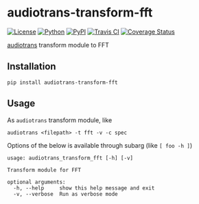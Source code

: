 # audiotrans-transform-fft

[![License](https://img.shields.io/pypi/l/audiotrans-transform-fft.svg?style=flat-square)](https://github.com/keik/audiotrans-transform-fft/blob/master/LICENSE)
[![Python](https://img.shields.io/pypi/pyversions/audiotrans-transform-fft.svg?style=flat-square)](https://pypi.python.org/pypi/audiotrans-transform-fft)
[![PyPI](https://img.shields.io/pypi/v/audiotrans-transform-fft.svg?style=flat-square)](https://pypi.python.org/pypi/audiotrans-transform-fft)
[![Travis CI](https://img.shields.io/travis/keik/audiotrans-transform-fft.svg?style=flat-square)](https://travis-ci.org/keik/audiotrans-transform-fft)
[![Coverage Status](https://img.shields.io/coveralls/keik/audiotrans-transform-fft.svg?style=flat-square)](https://coveralls.io/github/keik/audiotrans-transform-fft)

[audiotrans](https://github.com/keik/audiotrans) transform module to FFT


## Installation

```
pip install audiotrans-transform-fft
```


## Usage

As `audiotrans` transform module, like

```
audiotrans <filepath> -t fft -v -c spec
```

Options of the below is available through subarg (like `[ foo -h ]`)

```
usage: audiotrans_transform_fft [-h] [-v]

Transform module for FFT

optional arguments:
  -h, --help     show this help message and exit
  -v, --verbose  Run as verbose mode
```
